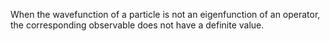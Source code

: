 When the wavefunction of a particle is not an eigenfunction
of an operator, the corresponding observable does not have a definite value.

